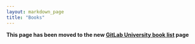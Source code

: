 ```yaml
---
layout: markdown_page
title: "Books"
---
```


**This page has been moved to the new [GitLab University book list](https://university.gitlab.com/bookclub/booklist/) page**
